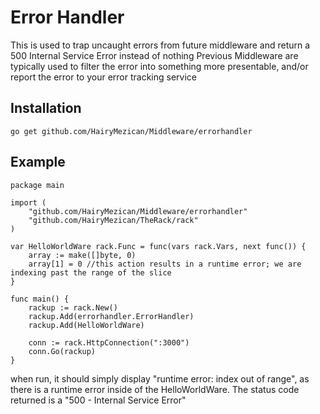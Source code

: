 # Error Handler
This is used to trap uncaught errors from future middleware and return a 500 Internal Service Error instead of nothing
Previous Middleware are typically used to filter the error into something more presentable, and/or report the error to your error tracking service

## Installation
`go get github.com/HairyMezican/Middleware/errorhandler`

## Example

	package main

	import (
		"github.com/HairyMezican/Middleware/errorhandler"
		"github.com/HairyMezican/TheRack/rack"
	)

	var HelloWorldWare rack.Func = func(vars rack.Vars, next func()) {
		array := make([]byte, 0)
		array[1] = 0 //this action results in a runtime error; we are indexing past the range of the slice
	}

	func main() {
		rackup := rack.New()
		rackup.Add(errorhandler.ErrorHandler)
		rackup.Add(HelloWorldWare)

		conn := rack.HttpConnection(":3000")
		conn.Go(rackup)
	}
	

when run, it should simply display "runtime error: index out of range", as there is a runtime error inside of the HelloWorldWare.  The status code returned is a "500 - Internal Service Error"